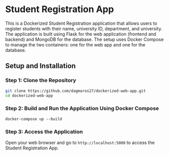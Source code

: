 # Student Registration App

This is a Dockerized Student Registration application that allows users to register students with their name, university ID, department, and university. The application is built using Flask for the web application (frontend and backend) and MongoDB for the database. The setup uses Docker Compose to manage the two containers: one for the web app and one for the database.

## Setup and Installation

### Step 1: Clone the Repository

```bash
git clone https://github.com/dagmaros27/dockerized-web-app.git
cd dockerized-web-app
```

### Step 2: Build and Run the Application Using Docker Compose

```
docker-compose up --build
```

### Step 3: Access the Application

Open your web browser and go to `http://localhost:5000` to access the Student Registration App.

```

```
